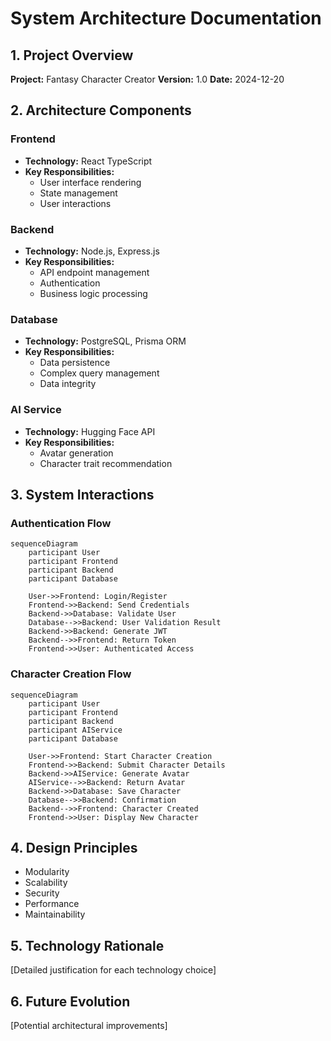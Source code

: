 # System Architecture Documentation

## 1. Project Overview
**Project:** Fantasy Character Creator
**Version:** 1.0
**Date:** 2024-12-20

## 2. Architecture Components

### Frontend
- **Technology:** React TypeScript
- **Key Responsibilities:** 
  - User interface rendering
  - State management
  - User interactions

### Backend
- **Technology:** Node.js, Express.js
- **Key Responsibilities:**
  - API endpoint management
  - Authentication
  - Business logic processing

### Database
- **Technology:** PostgreSQL, Prisma ORM
- **Key Responsibilities:**
  - Data persistence
  - Complex query management
  - Data integrity

### AI Service
- **Technology:** Hugging Face API
- **Key Responsibilities:**
  - Avatar generation
  - Character trait recommendation

## 3. System Interactions

### Authentication Flow
```mermaid
sequenceDiagram
    participant User
    participant Frontend
    participant Backend
    participant Database
    
    User->>Frontend: Login/Register
    Frontend->>Backend: Send Credentials
    Backend->>Database: Validate User
    Database-->>Backend: User Validation Result
    Backend->>Backend: Generate JWT
    Backend-->>Frontend: Return Token
    Frontend->>User: Authenticated Access
```

### Character Creation Flow
```mermaid
sequenceDiagram
    participant User
    participant Frontend
    participant Backend
    participant AIService
    participant Database
    
    User->>Frontend: Start Character Creation
    Frontend->>Backend: Submit Character Details
    Backend->>AIService: Generate Avatar
    AIService-->>Backend: Return Avatar
    Backend->>Database: Save Character
    Database-->>Backend: Confirmation
    Backend-->>Frontend: Character Created
    Frontend->>User: Display New Character
```

## 4. Design Principles
- Modularity
- Scalability
- Security
- Performance
- Maintainability

## 5. Technology Rationale
[Detailed justification for each technology choice]

## 6. Future Evolution
[Potential architectural improvements]
